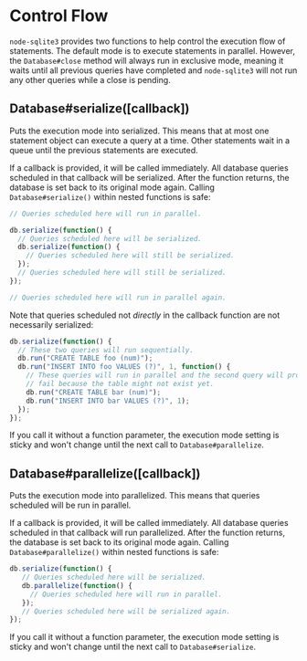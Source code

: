 # Control Flow

`node-sqlite3` provides two functions to help control the execution flow of statements. The default mode is to execute statements in parallel. However, the `Database#close` method will always run in exclusive mode, meaning it waits until all previous queries have completed and `node-sqlite3` will not run any other queries while a close is pending.

## Database#serialize([callback])

Puts the execution mode into serialized. This means that at most one statement object can execute a query at a time. Other statements wait in a queue until the previous statements are executed.

If a callback is provided, it will be called immediately. All database queries scheduled in that callback will be serialized. After the function returns, the database is set back to its original mode again. Calling `Database#serialize()` within nested functions is safe:

```js
// Queries scheduled here will run in parallel.

db.serialize(function() {
  // Queries scheduled here will be serialized.
  db.serialize(function() {
    // Queries scheduled here will still be serialized.
  });
  // Queries scheduled here will still be serialized.
});

// Queries scheduled here will run in parallel again.
```

Note that queries scheduled not *directly* in the callback function are not necessarily serialized:

```js
db.serialize(function() {
  // These two queries will run sequentially.
  db.run("CREATE TABLE foo (num)");
  db.run("INSERT INTO foo VALUES (?)", 1, function() {
    // These queries will run in parallel and the second query will probably
    // fail because the table might not exist yet.
    db.run("CREATE TABLE bar (num)");
    db.run("INSERT INTO bar VALUES (?)", 1);
  });
});
```

If you call it without a function parameter, the execution mode setting is sticky and won't change until the next call to `Database#parallelize`.



## Database#parallelize([callback])

Puts the execution mode into parallelized. This means that queries scheduled will be run in parallel.

If a callback is provided, it will be called immediately. All database queries scheduled in that callback will run parallelized. After the function returns, the database is set back to its original mode again. Calling `Database#parallelize()` within nested functions is safe:

```js
db.serialize(function() {
   // Queries scheduled here will be serialized.
   db.parallelize(function() {
     // Queries scheduled here will run in parallel.
   });
   // Queries scheduled here will be serialized again.
});
```

If you call it without a function parameter, the execution mode setting is sticky and won't change until the next call to `Database#serialize`.
